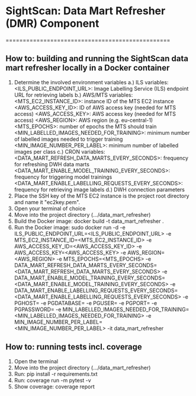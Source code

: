 # SightScan: Data Mart Refresher (DMR) Component
================================================

## How to: building and running the SightScan data mart refresher locally in a Docker container

1. Determine the involved environment variables 
   a.) ILS variables:
      <ILS_PUBLIC_ENDPOINT_URL>: Image Labelling Service (ILS) endpoint URL for retrieving labels
   b.) AWS/MTS variables:
      <MTS_EC2_INSTANCE_ID>: instance ID of the MTS EC2 instance
      <AWS_ACCESS_KEY_ID>: ID of AWS access key (needed for MTS access)
      <AWS_ACCESS_KEY>: AWS access key (needed for MTS access)
      <AWS_REGION>: AWS region (e.g. eu-central-1)
      <MTS_EPOCHS>: number of epochs the MTS should train
      <MIN_LABELLED_IMAGES_NEEDED_FOR_TRAINING>: minimum number of labelled images needed to trigger training
      <MIN_IMAGE_NUMBER_PER_LABEL>: minimum number of labelled images per class
   c.) CRON variables:
      <DATA_MART_REFRESH_DATA_MARTS_EVERY_SECONDS>: frequency for refreshing DWH data marts
      <DATA_MART_ENABLE_MODEL_TRAINING_EVERY_SECONDS>: frequency for triggering model trainings
      <DATA_MART_ENABLE_LABELLING_REQUESTS_EVERY_SECONDS>: frequency for retrieving image labels
   d.) DWH connection parameters
      <PGHOST>
      <PGDATABASE>
      <PGUSER>
      <PGPORT>
      <PGPASSWORD>
2. Place the SSH key of the MTS EC2 instance is the project root directory and name it "ec2key.pem".
3. Open your terminal of choice
4. Move into the project directory (.../data_mart_refresher)
5. Build the Docker image: docker build -t data_mart_refresher .
6. Run the Docker image:
   sudo docker run -d -e ILS_PUBLIC_ENDPOINT_URL=<ILS_PUBLIC_ENDPOINT_URL> -e MTS_EC2_INSTANCE_ID=<MTS_EC2_INSTANCE_ID> -e AWS_ACCESS_KEY_ID=<AWS_ACCESS_KEY_ID> -e AWS_ACCESS_KEY=<AWS_ACCESS_KEY> -e AWS_REGION=<AWS_REGION> -e MTS_EPOCHS=<MTS_EPOCHS> -e DATA_MART_REFRESH_DATA_MARTS_EVERY_SECONDS=<DATA_MART_REFRESH_DATA_MARTS_EVERY_SECONDS> -e DATA_MART_ENABLE_MODEL_TRAINING_EVERY_SECONDS=<DATA_MART_ENABLE_MODEL_TRAINING_EVERY_SECONDS> -e DATA_MART_ENABLE_LABELLING_REQUESTS_EVERY_SECONDS=<DATA_MART_ENABLE_LABELLING_REQUESTS_EVERY_SECONDS> -e PGHOST=<PGHOST> -e PGDATABASE=<PGDATABASE> -e PGUSER=<PGUSER> -e PGPORT=<PGPORT> -e PGPASSWORD=<PGPASSWORD> -e MIN_LABELLED_IMAGES_NEEDED_FOR_TRAINING=<MIN_LABELLED_IMAGES_NEEDED_FOR_TRAINING> -e MIN_IMAGE_NUMBER_PER_LABEL=<MIN_IMAGE_NUMBER_PER_LABEL> -it data_mart_refresher


## How to: running tests incl. coverage

1. Open the terminal
2. Move into the project directory (.../data_mart_refresher)
3. Run: pip install -r requirements.txt
4. Run: coverage run -m pytest -v
5. Show coverage: coverage report
